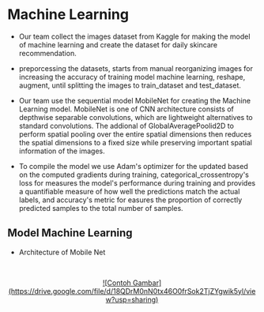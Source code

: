 # Machine Learning
- Our team collect the images dataset from Kaggle for making the model of machine learning and create the dataset for daily skincare recommendation.

- preporcessing the datasets, starts from manual reorganizing images for increasing the accuracy of training model machine learning, reshape, augment, until splitting the images to train_dataset and test_dataset.

- Our team use the sequential model MobileNet for creating the Machine Learning model. MobileNet is one of CNN architecture consists of depthwise separable convolutions, which are lightweight alternatives to standard convolutions. The addional of GlobalAveragePoolid2D to perform spatial pooling over the entire spatial dimensions then reduces the spatial dimensions to a fixed size while preserving important spatial information of the images.

 - To compile the model we use Adam's optimizer for the updated based on the computed gradients during training, categorical_crossentropy's loss for measures the model's performance during training and provides a quantifiable measure of how well the predictions match the actual labels, and accuracy's metric for easures the proportion of correctly predicted samples to the total number of samples.

## Model Machine Learning
- Architecture of Mobile Net
<br />
<p align="center">
  <a href="#">
![Contoh Gambar](https://drive.google.com/file/d/18QDrM0nN0tx46O0frSok2TjZYgwik5yl/view?usp=sharing)
